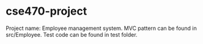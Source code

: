 # cse470-project
Project name: Employee management system.
MVC pattern can be found in src/Employee.
Test code can be found in  test folder.
